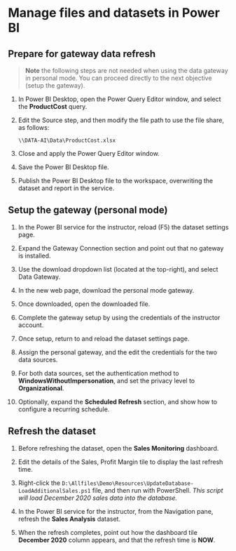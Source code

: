 # Manage files and datasets in Power BI

## Prepare for gateway data refresh

> **Note** the following steps are not needed when using the data gateway in personal mode. You can proceed directly to the next objective (setup the gateway).

1. In Power BI Desktop, open the Power Query Editor window, and select the **ProductCost** query.

1. Edit the Source step, and then modify the file path to use the file share, as follows:

    `\\DATA-AI\Data\ProductCost.xlsx`

1. Close and apply the Power Query Editor window.

1. Save the Power BI Desktop file.

1. Publish the Power BI Desktop file to the workspace, overwriting the dataset and report in the service.

## Setup the gateway (personal mode)

1. In the Power BI service for the instructor, reload (F5) the dataset settings page.

1. Expand the Gateway Connection section and point out that no gateway is installed.

1. Use the download dropdown list (located at the top-right), and select Data Gateway.

1. In the new web page, download the personal mode gateway.

1. Once downloaded, open the downloaded file.

1. Complete the gateway setup by using the credentials of the instructor account.

1. Once setup, return to and reload the dataset settings page.

1. Assign the personal gateway, and the edit the credentials for the two data sources.

1. For both data sources, set the authentication method to **WindowsWithoutImpersonation**, and set the privacy level to **Organizational**.

1. Optionally, expand the **Scheduled Refresh** section, and show how to configure a recurring schedule.

## Refresh the dataset

1. Before refreshing the dataset, open the **Sales Monitoring** dashboard.

1. Edit the details of the Sales, Profit Margin tile to display the last refresh time.

1. Right-click the `D:\Allfiles\Demo\Resources\UpdateDatabase-LoadAdditionalSales.ps1` file, and then run with PowerShell. *This script will load December 2020 sales data into the database.*

1. In the Power BI service for the instructor, from the Navigation pane, refresh the **Sales Analysis** dataset.

1. When the refresh completes, point out how the dashboard tile **December 2020** column appears, and that the refresh time is **NOW**.
